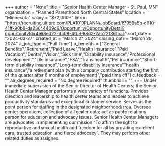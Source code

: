 +++
author = "None"
title = "Senior Health Center Manager - St. Paul, MN"
organization = "Planned Parenthood North Central States"
location = "Minnesota"
salary = "$72,000+"
link = "https://recruiting.ultipro.com/PLA1010PLANN/JobBoard/87959a5b-c910-41ff-90b8-da23644409c6/Opportunity/OpportunityDetail?opportunityId=4e63ed22-d508-4fb9-88d2-2ab221861ba5"
sort_date = "2024-03-27"
created_at = "March 27, 2024"
closing_date = "March 29, 2024"
a_job_type = ["Full Time"]
b_benefits = ["General Benefits","Retirement","Paid Leave","Health Insurance","Paid Vacation","Dental","Vision","Sick time","Disability insurance","Professional development","Life insurance","FSA","Trans health","Pet insurance","Short-term disability insurance","Long-term disability insurance","health insurance","a retirement plan (with a company contribution starting the first of the quarter after 6 months of employment)","paid time off"]
c_feedback = ""
aa_degrees_required = "No degree required"
thumbnail = ""
+++
Under immediate supervision of the Senior Director of Health Centers, the Senior Health Center Manager performs a wide variety of functions. Provides direction and leadership to health center teams and leaders to achieve productivity standards and exceptional customer service. Serves as the point person for staffing in the designated neighborhood/area. Oversee center operations, collection of all center data; act as public relations person for education and advocacy issues. Senior Health Center Managers are advocates in implementing our mission “To affirm the right to reproductive and sexual health and freedom for all by providing excellent care, trusted education, and fierce advocacy”. They may perform other related duties as assigned.